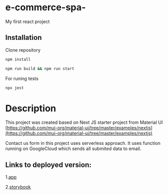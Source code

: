 # e-commerce-spa-

My first react project

## Installation

Clone repository

```bash
npm install
```

```bash
npm run build && npm run start
```

For runing tests

```bash
npx jest
```

# Description

This project was created based on Next JS starter project from Material UI
[https://github.com/mui-org/material-ui/tree/master/examples/nextjs](https://github.com/mui-org/material-ui/tree/master/examples/nextjs)

Contact us form in this project uses serverless approach. It uses function running on GoogleCloud which sends all submited data to email.

## Links to deployed version:

1.[app](https://next-ecommerce-sigma.vercel.app/)

2.[storybook](https://next-e-commerce-storybook.vercel.app/)
